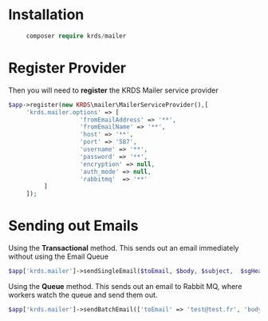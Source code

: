 # Installation

```php
     composer require krds/mailer
```

# Register Provider

Then you will need to  **register** the KRDS Mailer service provider

```php
$app->register(new KRDS\mailer\MailerServiceProvider(),[
     'krds.mailer.options' => [
                    'fromEmailAddress' => '**',
                    'fromEmailName' => '**',
                    'host' => '**',
                    'port' => '587',
                    'username' => '**',
                    'password' => '**',
                    'encryption' => null,
                    'auth_mode' => null,
                    'rabbitmq'  => '**'
          ]
     ]);
```

# Sending out Emails

Using the **Transactional** method. This sends out an email immediately without using the Email Queue

```php
$app['krds.mailer']->sendSingleEmail($toEmail, $body, $subject,  $sgHeaders = null, $attachments = null)
```


Using the **Queue** method. This sends out an email to Rabbit MQ, where workers watch the queue and send them out. 

```php
$app['krds.mailer']->sendBatchEmail(['toEmail' => 'test@test.fr', 'body' => 'This is a test  batch message', 'subject' => 'subject'], 'sgHeaders' => 'testheader');
```


 
